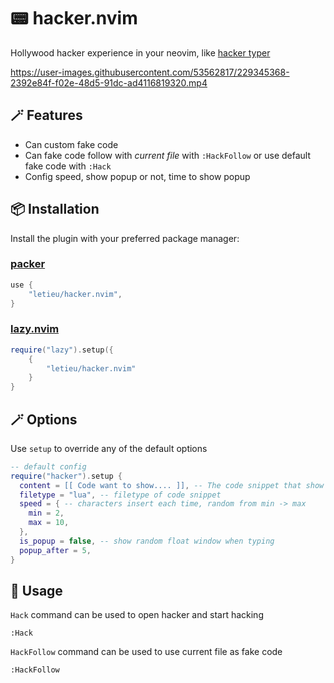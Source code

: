 # 📟 hacker.nvim

Hollywood hacker experience in your neovim, like [hacker typer](https://hackertyper.net/)


https://user-images.githubusercontent.com/53562817/229345368-2392e84f-f02e-48d5-91dc-ad4116819320.mp4

## 🪄 Features
- Can custom fake code
- Can fake code follow with *current file* with `:HackFollow` or use default fake code with `:Hack`
- Config speed, show popup or not, time to show popup

## 📦 Installation

Install the plugin with your preferred package manager:

### [packer](https://github.com/wbthomason/packer.nvim)

```lua
use {
    "letieu/hacker.nvim",
}
```

### [lazy.nvim](https://github.com/folke/lazy.nvim)

```lua
require("lazy").setup({
    { 
        "letieu/hacker.nvim"
    }
}
```


## 🪄 Options

Use `setup` to override any of the default options

```lua
-- default config
require("hacker").setup {
  content = [[ Code want to show.... ]], -- The code snippet that show when typing
  filetype = "lua", -- filetype of code snippet
  speed = { -- characters insert each time, random from min -> max
    min = 2,
    max = 10,
  },
  is_popup = false, -- show random float window when typing
  popup_after = 5,
}
```

## 🚀 Usage

`Hack` command can be used to open hacker and start hacking

```
:Hack
```

`HackFollow` command can be used to use current file as fake code
```
:HackFollow
```
